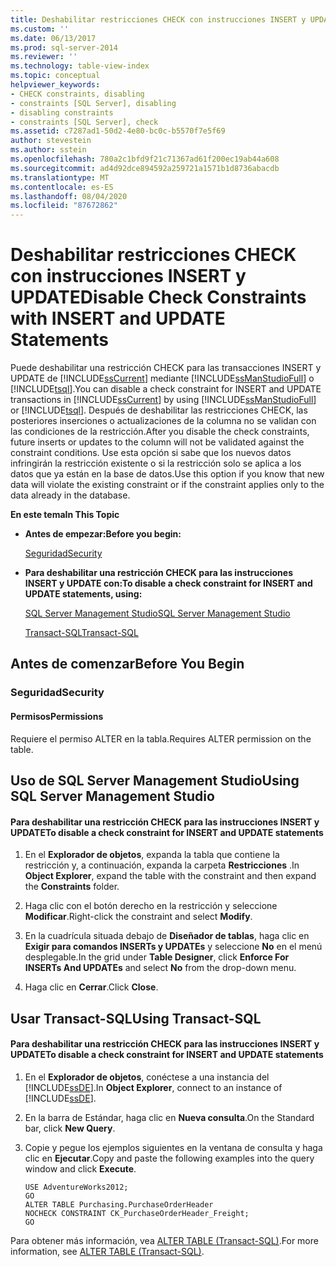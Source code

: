 ```yaml
---
title: Deshabilitar restricciones CHECK con instrucciones INSERT y UPDATE | Microsoft Docs
ms.custom: ''
ms.date: 06/13/2017
ms.prod: sql-server-2014
ms.reviewer: ''
ms.technology: table-view-index
ms.topic: conceptual
helpviewer_keywords:
- CHECK constraints, disabling
- constraints [SQL Server], disabling
- disabling constraints
- constraints [SQL Server], check
ms.assetid: c7287ad1-50d2-4e80-bc0c-b5570f7e5f69
author: stevestein
ms.author: sstein
ms.openlocfilehash: 780a2c1bfd9f21c71367ad61f200ec19ab44a608
ms.sourcegitcommit: ad4d92dce894592a259721a1571b1d8736abacdb
ms.translationtype: MT
ms.contentlocale: es-ES
ms.lasthandoff: 08/04/2020
ms.locfileid: "87672862"
---
```

# <a name="disable-check-constraints-with-insert-and-update-statements"></a><span data-ttu-id="4fc3a-102">Deshabilitar restricciones CHECK con instrucciones INSERT y UPDATE</span><span class="sxs-lookup"><span data-stu-id="4fc3a-102">Disable Check Constraints with INSERT and UPDATE Statements</span></span>
  <span data-ttu-id="4fc3a-103">Puede deshabilitar una restricción CHECK para las transacciones INSERT y UPDATE de [!INCLUDE[ssCurrent](../../includes/sscurrent-md.md)] mediante [!INCLUDE[ssManStudioFull](../../includes/ssmanstudiofull-md.md)] o [!INCLUDE[tsql](../../includes/tsql-md.md)].</span><span class="sxs-lookup"><span data-stu-id="4fc3a-103">You can disable a check constraint for INSERT and UPDATE transactions in [!INCLUDE[ssCurrent](../../includes/sscurrent-md.md)] by using [!INCLUDE[ssManStudioFull](../../includes/ssmanstudiofull-md.md)] or [!INCLUDE[tsql](../../includes/tsql-md.md)].</span></span> <span data-ttu-id="4fc3a-104">Después de deshabilitar las restricciones CHECK, las posteriores inserciones o actualizaciones de la columna no se validan con las condiciones de la restricción.</span><span class="sxs-lookup"><span data-stu-id="4fc3a-104">After you disable the check constraints, future inserts or updates to the column will not be validated against the constraint conditions.</span></span> <span data-ttu-id="4fc3a-105">Use esta opción si sabe que los nuevos datos infringirán la restricción existente o si la restricción solo se aplica a los datos que ya están en la base de datos.</span><span class="sxs-lookup"><span data-stu-id="4fc3a-105">Use this option if you know that new data will violate the existing constraint or if the constraint applies only to the data already in the database.</span></span>  
  
 <span data-ttu-id="4fc3a-106">**En este tema**</span><span class="sxs-lookup"><span data-stu-id="4fc3a-106">**In This Topic**</span></span>  
  
-   <span data-ttu-id="4fc3a-107">**Antes de empezar:**</span><span class="sxs-lookup"><span data-stu-id="4fc3a-107">**Before you begin:**</span></span>  
  
     [<span data-ttu-id="4fc3a-108">Seguridad</span><span class="sxs-lookup"><span data-stu-id="4fc3a-108">Security</span></span>](#Security)  
  
-   <span data-ttu-id="4fc3a-109">**Para deshabilitar una restricción CHECK para las instrucciones INSERT y UPDATE con:**</span><span class="sxs-lookup"><span data-stu-id="4fc3a-109">**To disable a check constraint for INSERT and UPDATE statements, using:**</span></span>  
  
     [<span data-ttu-id="4fc3a-110">SQL Server Management Studio</span><span class="sxs-lookup"><span data-stu-id="4fc3a-110">SQL Server Management Studio</span></span>](#SSMSProcedure)  
  
     [<span data-ttu-id="4fc3a-111">Transact-SQL</span><span class="sxs-lookup"><span data-stu-id="4fc3a-111">Transact-SQL</span></span>](#TsqlProcedure)  
  
##  <a name="before-you-begin"></a><a name="BeforeYouBegin"></a> <span data-ttu-id="4fc3a-112">Antes de comenzar</span><span class="sxs-lookup"><span data-stu-id="4fc3a-112">Before You Begin</span></span>  
  
###  <a name="security"></a><a name="Security"></a> <span data-ttu-id="4fc3a-113">Seguridad</span><span class="sxs-lookup"><span data-stu-id="4fc3a-113">Security</span></span>  
  
####  <a name="permissions"></a><a name="Permissions"></a> <span data-ttu-id="4fc3a-114">Permisos</span><span class="sxs-lookup"><span data-stu-id="4fc3a-114">Permissions</span></span>  
 <span data-ttu-id="4fc3a-115">Requiere el permiso ALTER en la tabla.</span><span class="sxs-lookup"><span data-stu-id="4fc3a-115">Requires ALTER permission on the table.</span></span>  
  
##  <a name="using-sql-server-management-studio"></a><a name="SSMSProcedure"></a> <span data-ttu-id="4fc3a-116">Uso de SQL Server Management Studio</span><span class="sxs-lookup"><span data-stu-id="4fc3a-116">Using SQL Server Management Studio</span></span>  
  
#### <a name="to-disable-a-check-constraint-for-insert-and-update-statements"></a><span data-ttu-id="4fc3a-117">Para deshabilitar una restricción CHECK para las instrucciones INSERT y UPDATE</span><span class="sxs-lookup"><span data-stu-id="4fc3a-117">To disable a check constraint for INSERT and UPDATE statements</span></span>  
  
1.  <span data-ttu-id="4fc3a-118">En el **Explorador de objetos**, expanda la tabla que contiene la restricción y, a continuación, expanda la carpeta **Restricciones** .</span><span class="sxs-lookup"><span data-stu-id="4fc3a-118">In **Object Explorer**, expand the table with the constraint and then expand the **Constraints** folder.</span></span>  
  
2.  <span data-ttu-id="4fc3a-119">Haga clic con el botón derecho en la restricción y seleccione **Modificar**.</span><span class="sxs-lookup"><span data-stu-id="4fc3a-119">Right-click the constraint and select **Modify**.</span></span>  
  
3.  <span data-ttu-id="4fc3a-120">En la cuadrícula situada debajo de **Diseñador de tablas**, haga clic en **Exigir para comandos INSERTs y UPDATEs** y seleccione **No** en el menú desplegable.</span><span class="sxs-lookup"><span data-stu-id="4fc3a-120">In the grid under **Table Designer**, click **Enforce For INSERTs And UPDATEs** and select **No** from the drop-down menu.</span></span>  
  
4.  <span data-ttu-id="4fc3a-121">Haga clic en **Cerrar**.</span><span class="sxs-lookup"><span data-stu-id="4fc3a-121">Click **Close**.</span></span>  
  
##  <a name="using-transact-sql"></a><a name="TsqlProcedure"></a> <span data-ttu-id="4fc3a-122">Usar Transact-SQL</span><span class="sxs-lookup"><span data-stu-id="4fc3a-122">Using Transact-SQL</span></span>  
  
#### <a name="to-disable-a-check-constraint-for-insert-and-update-statements"></a><span data-ttu-id="4fc3a-123">Para deshabilitar una restricción CHECK para las instrucciones INSERT y UPDATE</span><span class="sxs-lookup"><span data-stu-id="4fc3a-123">To disable a check constraint for INSERT and UPDATE statements</span></span>  
  
1.  <span data-ttu-id="4fc3a-124">En el **Explorador de objetos**, conéctese a una instancia del [!INCLUDE[ssDE](../../includes/ssde-md.md)].</span><span class="sxs-lookup"><span data-stu-id="4fc3a-124">In **Object Explorer**, connect to an instance of [!INCLUDE[ssDE](../../includes/ssde-md.md)].</span></span>  
  
2.  <span data-ttu-id="4fc3a-125">En la barra de Estándar, haga clic en **Nueva consulta**.</span><span class="sxs-lookup"><span data-stu-id="4fc3a-125">On the Standard bar, click **New Query**.</span></span>  
  
3.  <span data-ttu-id="4fc3a-126">Copie y pegue los ejemplos siguientes en la ventana de consulta y haga clic en **Ejecutar**.</span><span class="sxs-lookup"><span data-stu-id="4fc3a-126">Copy and paste the following examples into the query window and click **Execute**.</span></span>  
  
    ```  
    USE AdventureWorks2012;  
    GO  
    ALTER TABLE Purchasing.PurchaseOrderHeader  
    NOCHECK CONSTRAINT CK_PurchaseOrderHeader_Freight;   
    GO  
    ```  
  
 <span data-ttu-id="4fc3a-127">Para obtener más información, vea [ALTER TABLE &#40;Transact-SQL&#41;](/sql/t-sql/statements/alter-table-transact-sql).</span><span class="sxs-lookup"><span data-stu-id="4fc3a-127">For more information, see [ALTER TABLE &#40;Transact-SQL&#41;](/sql/t-sql/statements/alter-table-transact-sql).</span></span>  
  
###  <a name="TsqlExample"></a>  

